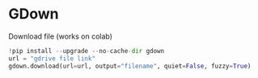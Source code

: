 # GDown

Download file (works on colab)
```python
!pip install --upgrade --no-cache-dir gdown
url = "gdrive file link"
gdown.download(url=url, output="filename", quiet=False, fuzzy=True)
```
